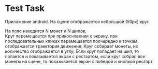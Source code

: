# Test Task

Приложение android. На сцене отображается небольшой (50px) круг.

На поле находится N монет и N шипов;   
Круг перемещается при прикосновении к экрану, при последовательных кликах перемещается поочередно к точкам, отображается траектория движения;
Круг собирает монеты, их количество отображается в углу;
Если круг попадает на шип, то лопается и показывается экран с рестартом, если круг собрал все монеты на сцене, то показывается экран с победой и кнопкой рестарт.
